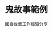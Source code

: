 
# 鬼故事範例

[國泰世華工作經驗分享](https://aassbb987.blogspot.com/2023/06/it-hr3-hrhroffer-2023483000-domain-know.html)